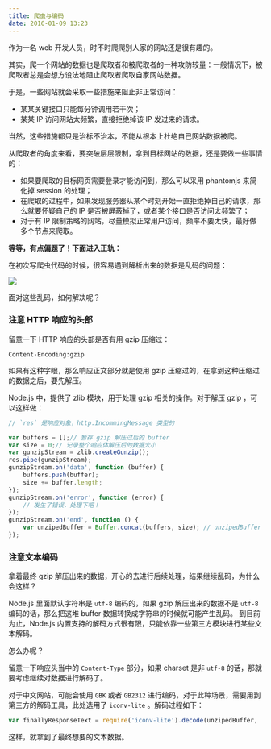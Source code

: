 ```yaml
---
title: 爬虫与编码
date: 2016-01-09 13:23
---
```


作为一名 web 开发人员，时不时爬爬别人家的网站还是很有趣的。
<!-- more -->

其实，爬一个网站的数据也是爬取者和被爬取者的一种攻防较量：一般情况下，被爬取者总是会想方设法地阻止爬取者爬取自家网站数据。

于是，一些网站就会采取一些措施来阻止非正常访问：

* 某某关键接口只能每分钟调用若干次；
* 某某 IP 访问网站太频繁，直接拒绝掉该 IP 发过来的请求。

当然，这些措施都只是治标不治本，不能从根本上杜绝自己网站数据被爬。

从爬取者的角度来看，要突破层层限制，拿到目标网站的数据，还是要做一些事情的：

* 如果要爬取的目标网页需要登录才能访问到，那么可以采用 phantomjs 来简化掉 session 的处理；
* 在爬取的过程中，如果发现服务器从某个时刻开始一直拒绝掉自己的请求，那么就要怀疑自己的 IP 是否被屏蔽掉了，或者某个接口是否访问太频繁了；
* 对于有 IP 限制策略的网站，尽量模拟正常用户访问，频率不要太快，最好做多个节点来爬取。

**等等，有点偏题了！下面进入正轨：**

在初次写爬虫代码的时候，很容易遇到解析出来的数据是乱码的问题：

![](https://github.com/yibuyisheng/blogs/blob/master/imgs/12.png?raw=true)

面对这些乱码，如何解决呢？

### 注意 HTTP 响应的头部

留意一下 HTTP 响应的头部是否有用 gzip 压缩过：

```
Content-Encoding:gzip
```

如果有这种字眼，那么响应正文部分就是使用 gzip 压缩过的，在拿到这种压缩过的数据之后，要先解压。

Node.js 中，提供了 zlib 模块，用于处理 gzip 相关的操作。对于解压 gzip ，可以这样做：

```js
// `res` 是响应对象，http.IncommingMessage 类型的

var buffers = [];// 暂存 gzip 解压过后的 buffer
var size = 0;// 记录整个响应体解压后的数据大小
var gunzipStream = zlib.createGunzip();
res.pipe(gunzipStream);
gunzipStream.on('data', function (buffer) {
    buffers.push(buffer);
    size += buffer.length;
});
gunzipStream.on('error', function (error) {
    // 发生了错误，处理下吧！
});
gunzipStream.on('end', function () {
    var unzipedBuffer = Buffer.concat(buffers, size); // unzipedBuffer 就是解压过后的数据
});
```

### 注意文本编码

拿着最终 gzip 解压出来的数据，开心的去进行后续处理，结果继续乱码，为什么会这样？

Node.js 里面默认字符串是 `utf-8` 编码的，如果 gzip 解压出来的数据不是 `utf-8` 编码的话，那么把这堆 buffer 数据转换成字符串的时候就可能产生乱码。 到目前为止，Node.js 内置支持的解码方式很有限，只能依靠一些第三方模块进行某些文本解码。

怎么办呢？

留意一下响应头当中的 `Content-Type` 部分，如果 charset 是非 `utf-8` 的话，那就要考虑继续对数据进行解码了。

对于中文网站，可能会使用 `GBK` 或者 `GB2312` 进行编码，对于此种场景，需要用到第三方的解码工具，此处选用了 `iconv-lite` 。解码过程如下：

```js
var finallyResponseText = require('iconv-lite').decode(unzipedBuffer, 'gbk');
```

这样，就拿到了最终想要的文本数据。

